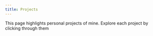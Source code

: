 ```yaml
---
title: Projects
---
```


This page highlights personal projects of mine. Explore each project by clicking through them


